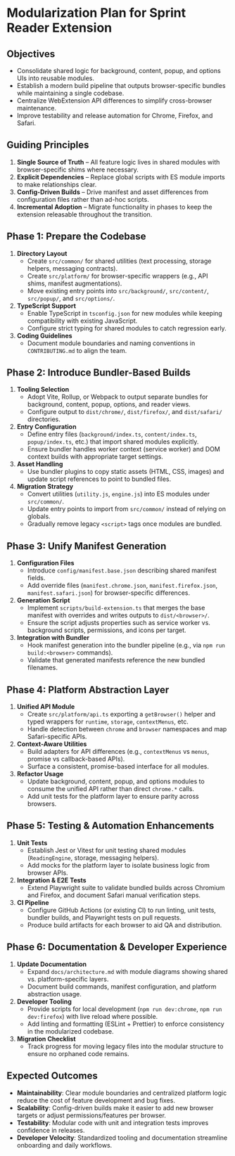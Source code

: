 # Modularization Plan for Sprint Reader Extension

## Objectives
- Consolidate shared logic for background, content, popup, and options UIs into reusable modules.
- Establish a modern build pipeline that outputs browser-specific bundles while maintaining a single codebase.
- Centralize WebExtension API differences to simplify cross-browser maintenance.
- Improve testability and release automation for Chrome, Firefox, and Safari.

## Guiding Principles
1. **Single Source of Truth** – All feature logic lives in shared modules with browser-specific shims where necessary.
2. **Explicit Dependencies** – Replace global scripts with ES module imports to make relationships clear.
3. **Config-Driven Builds** – Drive manifest and asset differences from configuration files rather than ad-hoc scripts.
4. **Incremental Adoption** – Migrate functionality in phases to keep the extension releasable throughout the transition.

## Phase 1: Prepare the Codebase
1. **Directory Layout**
   - Create `src/common/` for shared utilities (text processing, storage helpers, messaging contracts).
   - Create `src/platform/` for browser-specific wrappers (e.g., API shims, manifest augmentations).
   - Move existing entry points into `src/background/`, `src/content/`, `src/popup/`, and `src/options/`.
2. **TypeScript Support**
   - Enable TypeScript in `tsconfig.json` for new modules while keeping compatibility with existing JavaScript.
   - Configure strict typing for shared modules to catch regression early.
3. **Coding Guidelines**
   - Document module boundaries and naming conventions in `CONTRIBUTING.md` to align the team.

## Phase 2: Introduce Bundler-Based Builds
1. **Tooling Selection**
   - Adopt Vite, Rollup, or Webpack to output separate bundles for background, content, popup, options, and reader views.
   - Configure output to `dist/chrome/`, `dist/firefox/`, and `dist/safari/` directories.
2. **Entry Configuration**
   - Define entry files (`background/index.ts`, `content/index.ts`, `popup/index.ts`, etc.) that import shared modules explicitly.
   - Ensure bundler handles worker context (service worker) and DOM context builds with appropriate target settings.
3. **Asset Handling**
   - Use bundler plugins to copy static assets (HTML, CSS, images) and update script references to point to bundled files.
4. **Migration Strategy**
   - Convert utilities (`utility.js`, `engine.js`) into ES modules under `src/common/`.
   - Update entry points to import from `src/common/` instead of relying on globals.
   - Gradually remove legacy `<script>` tags once modules are bundled.

## Phase 3: Unify Manifest Generation
1. **Configuration Files**
   - Introduce `config/manifest.base.json` describing shared manifest fields.
   - Add override files (`manifest.chrome.json`, `manifest.firefox.json`, `manifest.safari.json`) for browser-specific differences.
2. **Generation Script**
   - Implement `scripts/build-extension.ts` that merges the base manifest with overrides and writes outputs to `dist/<browser>/`.
   - Ensure the script adjusts properties such as service worker vs. background scripts, permissions, and icons per target.
3. **Integration with Bundler**
   - Hook manifest generation into the bundler pipeline (e.g., via `npm run build:<browser>` commands).
   - Validate that generated manifests reference the new bundled filenames.

## Phase 4: Platform Abstraction Layer
1. **Unified API Module**
   - Create `src/platform/api.ts` exporting a `getBrowser()` helper and typed wrappers for `runtime`, `storage`, `contextMenus`, etc.
   - Handle detection between `chrome` and `browser` namespaces and map Safari-specific APIs.
2. **Context-Aware Utilities**
   - Build adapters for API differences (e.g., `contextMenus` vs `menus`, promise vs callback-based APIs).
   - Surface a consistent, promise-based interface for all modules.
3. **Refactor Usage**
   - Update background, content, popup, and options modules to consume the unified API rather than direct `chrome.*` calls.
   - Add unit tests for the platform layer to ensure parity across browsers.

## Phase 5: Testing & Automation Enhancements
1. **Unit Tests**
   - Establish Jest or Vitest for unit testing shared modules (`ReadingEngine`, storage, messaging helpers).
   - Add mocks for the platform layer to isolate business logic from browser APIs.
2. **Integration & E2E Tests**
   - Extend Playwright suite to validate bundled builds across Chromium and Firefox, and document Safari manual verification steps.
3. **CI Pipeline**
   - Configure GitHub Actions (or existing CI) to run linting, unit tests, bundler builds, and Playwright tests on pull requests.
   - Produce build artifacts for each browser to aid QA and distribution.

## Phase 6: Documentation & Developer Experience
1. **Update Documentation**
   - Expand `docs/architecture.md` with module diagrams showing shared vs. platform-specific layers.
   - Document build commands, manifest configuration, and platform abstraction usage.
2. **Developer Tooling**
   - Provide scripts for local development (`npm run dev:chrome`, `npm run dev:firefox`) with live reload where possible.
   - Add linting and formatting (ESLint + Prettier) to enforce consistency in the modularized codebase.
3. **Migration Checklist**
   - Track progress for moving legacy files into the modular structure to ensure no orphaned code remains.

## Expected Outcomes
- **Maintainability**: Clear module boundaries and centralized platform logic reduce the cost of feature development and bug fixes.
- **Scalability**: Config-driven builds make it easier to add new browser targets or adjust permissions/features per browser.
- **Testability**: Modular code with unit and integration tests improves confidence in releases.
- **Developer Velocity**: Standardized tooling and documentation streamline onboarding and daily workflows.
